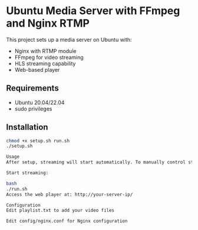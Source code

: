 # Ubuntu Media Server with FFmpeg and Nginx RTMP

This project sets up a media server on Ubuntu with:
- Nginx with RTMP module
- FFmpeg for video streaming
- HLS streaming capability
- Web-based player

## Requirements
- Ubuntu 20.04/22.04
- sudo privileges

## Installation
```bash
chmod +x setup.sh run.sh
./setup.sh

Usage
After setup, streaming will start automatically. To manually control streaming:

Start streaming:

bash
./run.sh
Access the web player at: http://your-server-ip/

Configuration
Edit playlist.txt to add your video files

Edit config/nginx.conf for Nginx configuration
